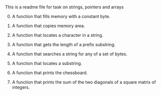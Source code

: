 This is a readme file for task on strings, pointers and arrays

0.  A function that fills memory with a constant byte.

1.  A function that copies memory area.

2.  A function that locates a character in a string.

3.  A function that gets the length of a prefix substring.

4.  A function that searches a string for any of a set of bytes.

5.  A function that locates a substring. 

6.  A function that prints the chessboard.

7.  A function that prints the sum of the two diagonals of a square matrix of integers.


